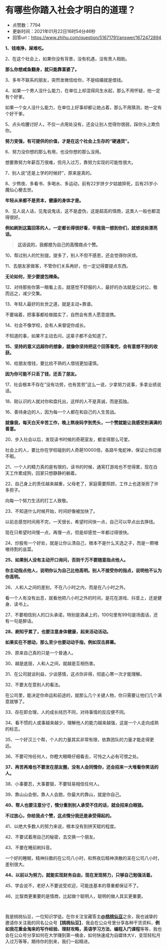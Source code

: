 # 有哪些你踏入社会才明白的道理？
- 点赞数：7794
- 更新时间：2021年01月22日16时54分46秒
- 回答url：https://www.zhihu.com/question/51671791/answer/1672472894
<body>
 <p data-pid="4YGKJN0W"><b>1、钱难挣，屎难吃。</b></p>
 <p data-pid="-ioW_DyA">2、在这个社会上，如果你没有背景，没有机遇，没有贵人相助。</p>
 <p data-pid="VFxTTxY0"><b>那么你想咸鱼翻身，就只能靠富婆了。</b></p>
 <p data-pid="EnFrJGPr">3、多年不联系的朋友，突然发微信给你，不是结婚就是借钱。</p>
 <p data-pid="x5ncBbCi">4、如果一个男人没什么能力，在单位上却混得风生水起，那么不用怀疑，他一定有个好爹。</p>
 <p data-pid="Ots9Jqek">如果一个女人没什么能力，在单位上好事却都让她占着，那么不用猜测，她一定有个好干爹。</p>
 <p data-pid="SgnhXG_9">5、点头哈腰讨好人，不仅一点用处没有，还会让别人觉得你很弱，踩你头上欺负你。</p>
 <p data-pid="sY_XU_Sy"><b>努力变强，有可提供的价值，才是在这个社会上生存的“硬通货”。</b></p>
 <p data-pid="1SlYoewS">6、努力没你想的那么有用，也没你想的那么没用。</p>
 <p data-pid="n7IM0SHF">想要靠努力年薪百万很难，但月入过万，靠努力实现的可能性很大。</p>
 <p data-pid="KRep3EJL">7、别人说“还是上学的时候好”，原来是真的。</p>
 <p data-pid="BIlGGZDO">8、少熬夜、多看书、多喝水、多运动，前有22岁拼夕夕姑娘猝死，后有25岁小魔仙心梗去世。</p>
 <p data-pid="5zSiqBHe"><b>年轻从来都不是资本，健康的身体才是。</b></p>
 <p data-pid="nup4eJiI">9、见人说人话，见鬼说鬼话，这不是虚伪，这是超高的情商，这类人一般也都混得很好。</p>
 <p data-pid="L3ge60eC"><b>例如刷到这篇回答的人，一定都长得很好看，毕竟我一想到你们，就想说些漂亮话。</b></p>
 <blockquote data-pid="NWociG8o">
  <b>这话说的，我都想为自己的高情商点个赞。</b>
 </blockquote>
 <p data-pid="kvg9AWcU">10、帮过别人的忙别提。提多了，别人不但不感恩，还会觉得你厌烦。</p>
 <p data-pid="lWr6L0Yp">11、去朋友家做客，不管你们关系再好，也一定记得要提点东西。</p>
 <p data-pid="TjmtmscD"><b>无论如何，至少要提包辣条。</b></p>
 <p data-pid="8-1Wa0FB">12、对待那些你第一眼看上去，就感觉不舒服的人，最好的办法就是公对公，敬而远之，减少交集。</p>
 <p data-pid="-CWNnHwW">13、年轻人最好的处世之道，就是主动+靠谱。</p>
 <p data-pid="w_9Q4dif">不要端着，把事事都给做踏实了，自然会有贵人愿意提携。</p>
 <p data-pid="BYKyzXQ8">14、社会不像学校，会有人来督促你成长。</p>
 <p data-pid="ZncMrAe1">不知道的事，如果不主动去问，这辈子都不会知道了。</p>
 <p data-pid="gZNYeh3V"><b>15、坚持的意义远超你的想象，就像你坚持把这个回答看完，会有意想不到的收获。</b></p>
 <p data-pid="VhMXvgBu">16、给朋友借钱，要比给不熟的人借钱更加谨慎。</p>
 <p data-pid="hiePklvr"><b>因为你可能不只丢了钱，还丢了朋友。</b></p>
 <p data-pid="bnyJHTRE">17、社会根本不存在“没有功劳，也有苦劳”这么一说，少拿努力说事，多拿业绩说话。</p>
 <p data-pid="Rn43bW_b">18、刚认识的人就对你和盘托出，这样的人不是真诚，而是孤独。</p>
 <p data-pid="zVqvL_6n">16、善待身边的人，因为每一个人都在和自己的人生苦战。</p>
 <p data-pid="tz-EGwC1"><b>就像我，每天白天辛苦工作，晚上熬夜码字到秃头，一个赞就能让我感受到满满的善意。</b></p>
 <p data-pid="3uHnVBZM">20、步入社会以后，发现读书时候的奇葩室友，都变得那么可爱。</p>
 <p data-pid="4dDO4lAM">社会上的人，要比你在学校碰到的人奇葩10000倍，各路牛鬼蛇神，保证让你应接不暇。</p>
 <p data-pid="4uwcoqrp">21、一个人的精力真的是有限的，读书的时候，通宵打游戏也不觉得累，现在白天工作累成狗，回家只想静静的躺着。</p>
 <p data-pid="6SSStztO">22、自己身上的责任越来越重，父母老了，家庭需要照顾，工作上也逐渐担了许多担子。</p>
 <p data-pid="eQRsWPe9">向每一个努力生活的打工人致敬。</p>
 <p data-pid="-esu-clg">23、不知道什么时候开始，时间好像被加快了。</p>
 <p data-pid="9o1JJ72T">以前总感觉时间用不完，一天很长，希望时间快一点，自己可以早点出去挣钱。</p>
 <p data-pid="ikw44XiT">现在只希望时间慢一点，再慢一点，但是却感觉一年都过得很快。</p>
 <p data-pid="sw0DwHcC">24、炒股有一个好处，就是让你认清自己，根本不是什么天选之子，而是一颗嗷嗷待割的韭菜。</p>
 <p data-pid="IYlt9NTe"><b>25、如果别人没有主动开口询问，否则千万不要随意指点他人。</b></p>
 <p data-pid="nn5Kyiqr"><b>你主动指点他人，说明你认为自己比他高明。别人不接受你的指点，说明他不认为你高明。</b></p>
 <p data-pid="BNEOX8tO">26、人和人之间的差别，不在八小时之内，而是在八小时之外。</p>
 <p data-pid="3Ku5yFA8">看一个人有没有出息，就看他把八小时之外的时间，是花在游戏、抖音上，还是健身、读书上。</p>
 <p data-pid="1NS98oBG">27、不要相信别人的口头承诺，特别是酒桌上的，100句里有99句是场面话，还有一句是醉话。</p>
 <p data-pid="1ixi9ffE"><b>28、刷知乎累了，也要注意身体健康，起来活动活动。</b></p>
 <p data-pid="SbQnMNKc"><b>如果实在不想动，那么至少也要动动手指，例如双击屏幕。</b></p>
 <p data-pid="GJQKe0DW">29、原来自己真的只是一个普通人。</p>
 <p data-pid="BDn7Cf5Y">30、越是底层，人和人之间，就越是互相伤害。</p>
 <p data-pid="2epQ490E">31、在公司就谈利益，少谈感情，这点你非得，彻底心寒一次才能理解。</p>
 <p data-pid="erL8CjEh">32、不要太在意别人的看法。</p>
 <p data-pid="nKqp9eQa">在公司里，能决定你命运和前途的，就那么几个关键人物，你只需要让他们几个满意就够了。</p>
 <p data-pid="mgy5XPru">33、存在即合理，人的成长经历不同，对待事情的反应便不同。</p>
 <p data-pid="-QjNkFB7">34、看不惯的人或事越来越少，理解他人的能力越来越强，这是一个人走向成熟的标志。</p>
 <p data-pid="3cVL3ZFV">35、一个好汉三个帮，个人的力量其实非常有限，依靠团队的力量才能走得更远。</p>
 <p data-pid="fsVhx2Oi">36、不要可怜任何人，你瞪大眼睛仔细看去，可怜之人必有可恨之处。</p>
 <p data-pid="Iizbby1M"><b>37、再苦再难也不要发在朋友圈，没有人会同情你，还会招来一大堆看你笑话的人。</b></p>
 <p data-pid="Yoy2n8Kp">38、小事要忍，大事要狠，不要轻易相信任何人。</p>
 <p data-pid="AlIjHrpH">39、靠山山会倒，靠人人会跑，你最大的靠山，就是你自己。</p>
 <p data-pid="0pFqq3w4"><b>40、帮人也要注意分寸，情分重到别人承受不住的话，就会招来白眼狼。</b></p>
 <p data-pid="wvW2m2La"><b>不过放心，你给我点个赞，这点情分我还是承受得起的。</b></p>
 <p data-pid="PMPMpHNS">41、以绝大多数人的努力来说，根本没有到拼天赋的程度。</p>
 <p data-pid="nEs11J8a">42、不要试着用自己的秘密，去交换一个朋友。</p>
 <p data-pid="mapVtQ6o">43、不要在睡前刷抖音。</p>
 <p data-pid="7e6NUDcq">一个好的睡眠，精神抖擞的在公司八小时，和熬夜后精神涣散的呆在公司八小时，差别很大。</p>
 <p data-pid="y5U80AyS"><b>44、以前以为努力，就能实现财务自由，现在发现努力，只够自己勉强活着。</b></p>
 <p data-pid="ASfq2hYh">45、学会说不，老好人不要说受欢迎，可能连基本的尊重都保证不了。</p>
 <p data-pid="AUR3GT68">46、比智商更重要的是情商，比起做个聪明人，聪明的做人其实更重要。</p>
 <p class="ztext-empty-paragraph"><br></p>
 <p data-pid="SRy-rx3E">我是桃桃仙豆，一位知识学徒。在你关注宝藏答主<b><a href="https://www.zhihu.com/people/c3e359721372deb4a967ba03c6c802f1" class="internal">@桃桃仙豆</a></b>之余，我也诚挚的邀请你关注我的同名公众号<b>【桃桃仙豆】</b>，我会在公众号里分享各种干货资料，<b>例如我花重金淘来的写作经验、理财攻略，英语学习方法、编程入门课程</b>等等，我也会在公众号分享如何在大学赚到第一桶金，如何快速成为自媒体大V，变现轻松月入过万等等，期待你的到来，我们一起精进。</p><a data-draft-node="block" data-draft-type="ad-link-card" data-ad-id="Plugin_b7215ea9905b17a063832fc36b5c3ee2"></a>
 <p></p>
</body>